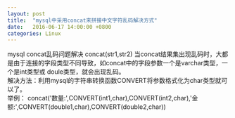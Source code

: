 ```yaml
---
layout: post
title:  "mysql中采用concat来拼接中文字符乱码解决方式"
date:   2016-06-17 14:00:00 +0800
categories: Linux
---
```


mysql concat乱码问题解决 concat(str1,str2) 当concat结果集出现乱码时，大都是由于连接的字段类型不同导致，如concat中的字段参数一个是varchar类型，一个是int类型或 doule类型，就会出现乱码。
<br/> 
解决方法：利用mysql的字符串转换函数CONVERT将参数格式化为char类型就可以了。
<br/> 
举例： concat('数量:',CONVERT(int1,char),CONVERT(int2,char),'金 额:',CONVERT(double1,char),CONVERT(double2,char))